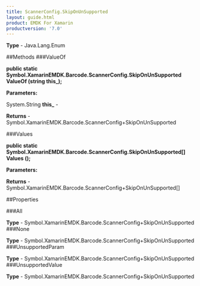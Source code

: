 ```yaml
---
title: ScannerConfig.SkipOnUnSupported
layout: guide.html
product: EMDK For Xamarin 
productversion: '7.0' 
---
```


    

**Type** - Java.Lang.Enum

##Methods
###ValueOf

**public static Symbol.XamarinEMDK.Barcode.ScannerConfig.SkipOnUnSupported ValueOf (string this_);**


        

**Parameters:**

System.String **this_**  - 
        

**Returns** - Symbol.XamarinEMDK.Barcode.ScannerConfig+SkipOnUnSupported

###Values

**public static Symbol.XamarinEMDK.Barcode.ScannerConfig.SkipOnUnSupported[] Values ();**


        

**Parameters:**

**Returns** - Symbol.XamarinEMDK.Barcode.ScannerConfig+SkipOnUnSupported[]

##Properties

###All

        

**Type** - Symbol.XamarinEMDK.Barcode.ScannerConfig+SkipOnUnSupported
###None

        

**Type** - Symbol.XamarinEMDK.Barcode.ScannerConfig+SkipOnUnSupported
###UnsupportedParam

        

**Type** - Symbol.XamarinEMDK.Barcode.ScannerConfig+SkipOnUnSupported
###UnsupportedValue

        

**Type** - Symbol.XamarinEMDK.Barcode.ScannerConfig+SkipOnUnSupported
